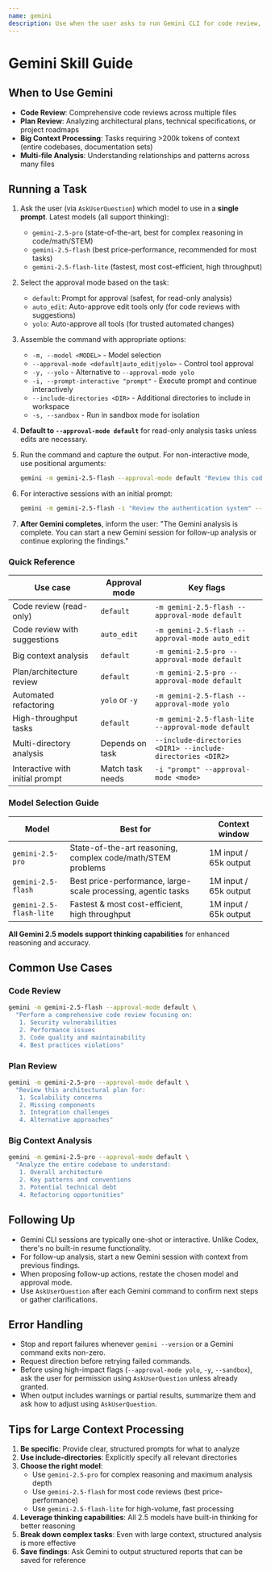 ```yaml
---
name: gemini
description: Use when the user asks to run Gemini CLI for code review, plan review, or big context (>200k) processing. Ideal for comprehensive analysis requiring large context windows.
---
```


# Gemini Skill Guide

## When to Use Gemini
- **Code Review**: Comprehensive code reviews across multiple files
- **Plan Review**: Analyzing architectural plans, technical specifications, or project roadmaps
- **Big Context Processing**: Tasks requiring >200k tokens of context (entire codebases, documentation sets)
- **Multi-file Analysis**: Understanding relationships and patterns across many files

## Running a Task

1. Ask the user (via `AskUserQuestion`) which model to use in a **single prompt**. Latest models (all support thinking):
   - `gemini-2.5-pro` (state-of-the-art, best for complex reasoning in code/math/STEM)
   - `gemini-2.5-flash` (best price-performance, recommended for most tasks)
   - `gemini-2.5-flash-lite` (fastest, most cost-efficient, high throughput)

2. Select the approval mode based on the task:
   - `default`: Prompt for approval (safest, for read-only analysis)
   - `auto_edit`: Auto-approve edit tools only (for code reviews with suggestions)
   - `yolo`: Auto-approve all tools (for trusted automated changes)

3. Assemble the command with appropriate options:
   - `-m, --model <MODEL>` - Model selection
   - `--approval-mode <default|auto_edit|yolo>` - Control tool approval
   - `-y, --yolo` - Alternative to `--approval-mode yolo`
   - `-i, --prompt-interactive "prompt"` - Execute prompt and continue interactively
   - `--include-directories <DIR>` - Additional directories to include in workspace
   - `-s, --sandbox` - Run in sandbox mode for isolation

4. **Default to `--approval-mode default`** for read-only analysis tasks unless edits are necessary.

5. Run the command and capture the output. For non-interactive mode, use positional arguments:
   ```bash
   gemini -m gemini-2.5-flash --approval-mode default "Review this codebase for security issues"
   ```

6. For interactive sessions with an initial prompt:
   ```bash
   gemini -m gemini-2.5-flash -i "Review the authentication system" --approval-mode auto_edit
   ```

7. **After Gemini completes**, inform the user: "The Gemini analysis is complete. You can start a new Gemini session for follow-up analysis or continue exploring the findings."

### Quick Reference

| Use case | Approval mode | Key flags |
| --- | --- | --- |
| Code review (read-only) | `default` | `-m gemini-2.5-flash --approval-mode default` |
| Code review with suggestions | `auto_edit` | `-m gemini-2.5-flash --approval-mode auto_edit` |
| Big context analysis | `default` | `-m gemini-2.5-pro --approval-mode default` |
| Plan/architecture review | `default` | `-m gemini-2.5-pro --approval-mode default` |
| Automated refactoring | `yolo` or `-y` | `-m gemini-2.5-flash --approval-mode yolo` |
| High-throughput tasks | `default` | `-m gemini-2.5-flash-lite --approval-mode default` |
| Multi-directory analysis | Depends on task | `--include-directories <DIR1> --include-directories <DIR2>` |
| Interactive with initial prompt | Match task needs | `-i "prompt" --approval-mode <mode>` |

### Model Selection Guide

| Model | Best for | Context window |
| --- | --- | --- |
| `gemini-2.5-pro` | State-of-the-art reasoning, complex code/math/STEM problems | 1M input / 65k output |
| `gemini-2.5-flash` | Best price-performance, large-scale processing, agentic tasks | 1M input / 65k output |
| `gemini-2.5-flash-lite` | Fastest & most cost-efficient, high throughput | 1M input / 65k output |

**All Gemini 2.5 models support thinking capabilities** for enhanced reasoning and accuracy.

## Common Use Cases

### Code Review
```bash
gemini -m gemini-2.5-flash --approval-mode default \
  "Perform a comprehensive code review focusing on:
   1. Security vulnerabilities
   2. Performance issues
   3. Code quality and maintainability
   4. Best practices violations"
```

### Plan Review
```bash
gemini -m gemini-2.5-pro --approval-mode default \
  "Review this architectural plan for:
   1. Scalability concerns
   2. Missing components
   3. Integration challenges
   4. Alternative approaches"
```

### Big Context Analysis
```bash
gemini -m gemini-2.5-pro --approval-mode default \
  "Analyze the entire codebase to understand:
   1. Overall architecture
   2. Key patterns and conventions
   3. Potential technical debt
   4. Refactoring opportunities"
```

## Following Up

- Gemini CLI sessions are typically one-shot or interactive. Unlike Codex, there's no built-in resume functionality.
- For follow-up analysis, start a new Gemini session with context from previous findings.
- When proposing follow-up actions, restate the chosen model and approval mode.
- Use `AskUserQuestion` after each Gemini command to confirm next steps or gather clarifications.

## Error Handling

- Stop and report failures whenever `gemini --version` or a Gemini command exits non-zero.
- Request direction before retrying failed commands.
- Before using high-impact flags (`--approval-mode yolo`, `-y`, `--sandbox`), ask the user for permission using `AskUserQuestion` unless already granted.
- When output includes warnings or partial results, summarize them and ask how to adjust using `AskUserQuestion`.

## Tips for Large Context Processing

1. **Be specific**: Provide clear, structured prompts for what to analyze
2. **Use include-directories**: Explicitly specify all relevant directories
3. **Choose the right model**:
   - Use `gemini-2.5-pro` for complex reasoning and maximum analysis depth
   - Use `gemini-2.5-flash` for most code reviews (best price-performance)
   - Use `gemini-2.5-flash-lite` for high-volume, fast processing
4. **Leverage thinking capabilities**: All 2.5 models have built-in thinking for better reasoning
5. **Break down complex tasks**: Even with large context, structured analysis is more effective
6. **Save findings**: Ask Gemini to output structured reports that can be saved for reference

